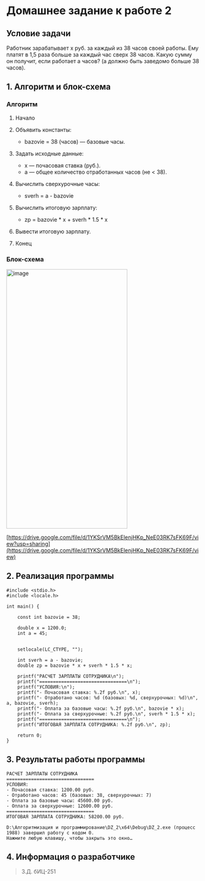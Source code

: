 # Домашнее задание к работе 2
## Условие задачи
Работник зарабатывает х руб. за каждый из 38 часов своей работы. Ему платят в 1,5
раза больше за каждый час сверх 38 часов. Какую сумму он получит, если работает а
часов? (а должно быть заведомо больше 38 часов).
## 1. Алгоритм и блок-схема
### Алгоритм
1. Начало

2. Объявить константы:
    * bazovie = 38 (часов) — базовые часы.

3. Задать исходные данные:
    * x — почасовая ставка (руб.).
    * a — общее количество отработанных часов (не < 38).

4. Вычислить сверхурочные часы:
    * sverh = a - bazovie

5. Вычислить итоговую зарплату:
    * zp = bazovie * x + sverh * 1.5 * x

6. Вывести итоговую зарплату.

7. Конец

### Блок-схема
<img width="316" height="676" alt="image" src="https://github.com/user-attachments/assets/079d5bbe-9f2f-46db-9cf2-2af83091264c" />

[https://drive.google.com/file/d/1YKSrVM5BkElenjHKp_NeE03RK7sFK69F/view?usp=sharing](https://drive.google.com/file/d/1YKSrVM5BkElenjHKp_NeE03RK7sFK69F/view)

## 2. Реализация программы
```
#include <stdio.h>
#include <locale.h>

int main() {

    const int bazovie = 38;

    double x = 1200.0;
    int a = 45;


    setlocale(LC_CTYPE, "");

    int sverh = a - bazovie;
    double zp = bazovie * x + sverh * 1.5 * x;

    printf("РАСЧЕТ ЗАРПЛАТЫ СОТРУДНИКА\n");
    printf("================================\n");
    printf("УСЛОВИЯ:\n");
    printf("- Почасовая ставка: %.2f руб.\n", x);
    printf("- Отработано часов: %d (базовых: %d, сверхурочных: %d)\n", a, bazovie, sverh);
    printf("- Оплата за базовые часы: %.2f руб.\n", bazovie * x);
    printf("- Оплата за сверхурочные: %.2f руб.\n", sverh * 1.5 * x);
    printf("================================\n");
    printf("ИТОГОВАЯ ЗАРПЛАТА СОТРУДНИКА: %.2f руб.\n", zp);

    return 0;
}
```
## 3. Результаты работы программы
```
РАСЧЕТ ЗАРПЛАТЫ СОТРУДНИКА
================================
УСЛОВИЯ:
- Почасовая ставка: 1200.00 руб.
- Отработано часов: 45 (базовых: 38, сверхурочных: 7)
- Оплата за базовые часы: 45600.00 руб.
- Оплата за сверхурочные: 12600.00 руб.
================================
ИТОГОВАЯ ЗАРПЛАТА СОТРУДНИКА: 58200.00 руб.

D:\Алгоритмизация и программирование\DZ_2\x64\Debug\DZ_2.exe (процесс 1988) завершил работу с кодом 0.
Нажмите любую клавишу, чтобы закрыть это окно…
```
## 4. Информация о разработчике
> З.Д. бИЦ-251

